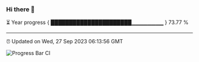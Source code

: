 ### Hi there 👋

⏳ Year progress { ██████████████████████▁▁▁▁▁▁▁▁ } 73.77 %

---

⏰ Updated on Wed, 27 Sep 2023 06:13:56 GMT

![Progress Bar CI](https://github.com/liununu/liununu/workflows/Progress%20Bar%20CI/badge.svg)
